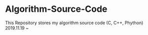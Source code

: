 # Algorithm-Source-Code

This Repository stores my algorithm source code (C, C++, Phython)
2019.11.19 ~ 
